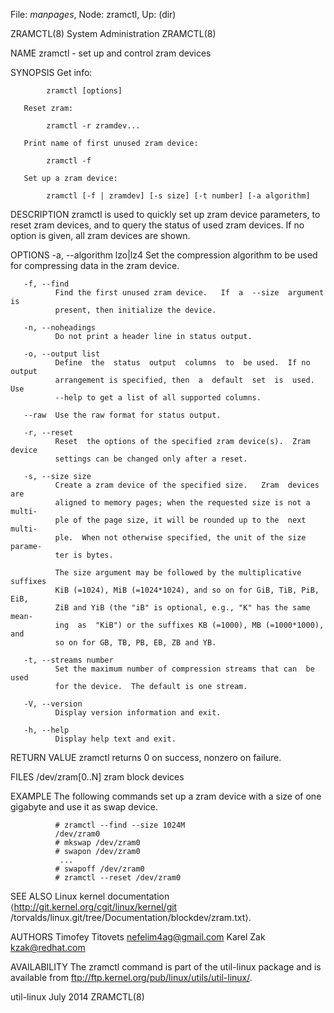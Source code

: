 File: *manpages*,  Node: zramctl,  Up: (dir)

ZRAMCTL(8)                   System Administration                  ZRAMCTL(8)



NAME
       zramctl - set up and control zram devices

SYNOPSIS
       Get info:

            zramctl [options]

       Reset zram:

            zramctl -r zramdev...

       Print name of first unused zram device:

            zramctl -f

       Set up a zram device:

            zramctl [-f | zramdev] [-s size] [-t number] [-a algorithm]


DESCRIPTION
       zramctl is used to quickly set up zram device parameters, to reset zram
       devices, and to query the status of used zram devices.  If no option is
       given, all zram devices are shown.


OPTIONS
       -a, --algorithm lzo|lz4
              Set the compression algorithm to be used for compressing data in
              the zram device.

       -f, --find
              Find the first unused zram device.   If  a  --size  argument  is
              present, then initialize the device.

       -n, --noheadings
              Do not print a header line in status output.

       -o, --output list
              Define  the  status  output  columns  to  be used.  If no output
              arrangement is specified, then  a  default  set  is  used.   Use
              --help to get a list of all supported columns.

       --raw  Use the raw format for status output.

       -r, --reset
              Reset  the options of the specified zram device(s).  Zram device
              settings can be changed only after a reset.

       -s, --size size
              Create a zram device of the specified size.   Zram  devices  are
              aligned to memory pages; when the requested size is not a multi-
              ple of the page size, it will be rounded up to the  next  multi-
              ple.  When not otherwise specified, the unit of the size parame-
              ter is bytes.

              The size argument may be followed by the multiplicative suffixes
              KiB (=1024), MiB (=1024*1024), and so on for GiB, TiB, PiB, EiB,
              ZiB and YiB (the "iB" is optional, e.g., "K" has the same  mean-
              ing  as  "KiB") or the suffixes KB (=1000), MB (=1000*1000), and
              so on for GB, TB, PB, EB, ZB and YB.

       -t, --streams number
              Set the maximum number of compression streams that can  be  used
              for the device.  The default is one stream.

       -V, --version
              Display version information and exit.

       -h, --help
              Display help text and exit.


RETURN VALUE
       zramctl returns 0 on success, nonzero on failure.


FILES
       /dev/zram[0..N]
              zram block devices


EXAMPLE
       The following commands set up a zram device with a size of one gigabyte
       and use it as swap device.

              # zramctl --find --size 1024M
              /dev/zram0
              # mkswap /dev/zram0
              # swapon /dev/zram0
               ...
              # swapoff /dev/zram0
              # zramctl --reset /dev/zram0

SEE ALSO
       Linux kernel documentation ⟨http://git.kernel.org/cgit/linux/kernel/git
       /torvalds/linux.git/tree/Documentation/blockdev/zram.txt⟩.

AUTHORS
       Timofey Titovets <nefelim4ag@gmail.com>
       Karel Zak <kzak@redhat.com>

AVAILABILITY
       The  zramctl command is part of the util-linux package and is available
       from ftp://ftp.kernel.org/pub/linux/utils/util-linux/.



util-linux                         July 2014                        ZRAMCTL(8)
